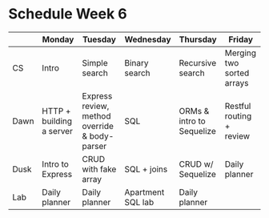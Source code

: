 # Schedule Week 6

|      | Monday | Tuesday | Wednesday | Thursday | Friday |
|------|------|-------|--------|---------|-------|
| CS   | Intro                    | Simple search                                 | Binary search     | Recursive search          | Merging two sorted arrays |
| Dawn | HTTP + building a server | Express review, method override & body-parser | SQL               | ORMs & intro to Sequelize | Restful routing + review  |
| Dusk | Intro to Express         | CRUD with fake array                          | SQL + joins       | CRUD w/ Sequelize         | Daily planner             |
| Lab  | Daily planner            | Daily planner                                 | Apartment SQL lab | Daily planner             |                           |
